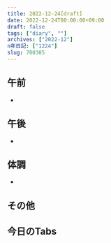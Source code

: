 ```yaml
---
title: 2022-12-24[draft]
date: 2022-12-24T00:00:00+09:00
draft: false
tags: ["diary", ""]
archives: ["2022-12"]
n年日記: ["1224"]
slug: 700305
---
```

## 午前
- 
## 午後
- 
## 体調
- 
## その他
## 今日のTabs